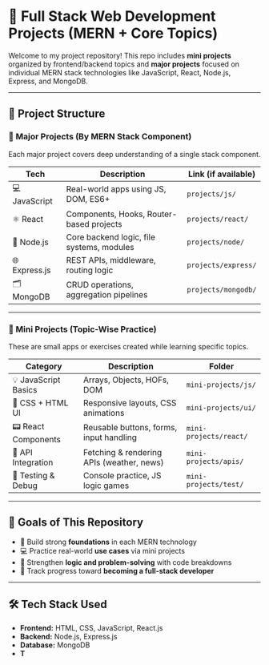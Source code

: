 # 🧠 Full Stack Web Development Projects (MERN + Core Topics)

Welcome to my project repository! This repo includes **mini projects** organized by frontend/backend topics and **major projects** focused on individual MERN stack technologies like JavaScript, React, Node.js, Express, and MongoDB.

---

## 📁 Project Structure  

### 🚀 Major Projects (By MERN Stack Component)
Each major project covers deep understanding of a single stack component.

| Tech        | Description                                | Link (if available)     |
|-------------|--------------------------------------------|--------------------------|
| 💻 JavaScript | Real-world apps using JS, DOM, ES6+         | `projects/js/`           |
| ⚛️ React      | Components, Hooks, Router-based projects     | `projects/react/`        |
| 🔧 Node.js    | Core backend logic, file systems, modules    | `projects/node/`         |
| 🌐 Express.js | REST APIs, middleware, routing logic         | `projects/express/`      |
| 🗂️ MongoDB     | CRUD operations, aggregation pipelines       | `projects/mongodb/`      |

---

### 🧩 Mini Projects (Topic-Wise Practice)
These are small apps or exercises created while learning specific topics.

| Category          | Description                                 | Folder             |
|------------------|---------------------------------------------|--------------------|
| 💡 JavaScript Basics | Arrays, Objects, HOFs, DOM                | `mini-projects/js/`  |
| 🎨 CSS + HTML UI     | Responsive layouts, CSS animations        | `mini-projects/ui/`  |
| 📟 React Components  | Reusable buttons, forms, input handling   | `mini-projects/react/` |
| 🔗 API Integration   | Fetching & rendering APIs (weather, news) | `mini-projects/apis/`  |
| 🧪 Testing & Debug   | Console practice, JS logic games          | `mini-projects/test/`  |

---

## 📌 Goals of This Repository

- 🧱 Build strong **foundations** in each MERN technology
- 💻 Practice real-world **use cases** via mini projects
- 🧠 Strengthen **logic and problem-solving** with code breakdowns
- 🎯 Track progress toward **becoming a full-stack developer**

---

## 🛠 Tech Stack Used

- **Frontend:** HTML, CSS, JavaScript, React.js
- **Backend:** Node.js, Express.js
- **Database:** MongoDB
- **T**
